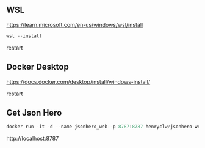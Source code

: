 
## WSL

https://learn.microsoft.com/en-us/windows/wsl/install

```ps1
wsl --install
```

restart

## Docker Desktop

https://docs.docker.com/desktop/install/windows-install/

restart


## Get Json Hero

```ps1
docker run -it -d --name jsonhero_web -p 8787:8787 henryclw/jsonhero-web:latest
```
http://localhost:8787
